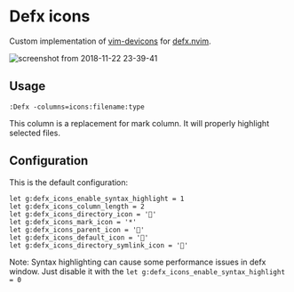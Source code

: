 # Defx icons

Custom implementation of [vim-devicons](https://github.com/ryanoasis/vim-devicons) for [defx.nvim](https://github.com/Shougo/defx.nvim).

![screenshot from 2018-11-22 23-39-41](https://user-images.githubusercontent.com/1782860/48923552-eeed0b80-eeaf-11e8-98e8-8f4e7ec85194.png)

## Usage
```vimL
:Defx -columns=icons:filename:type
```
This column is a replacement for mark column. It will properly highlight selected files.

## Configuration
This is the default configuration:

```vimL
let g:defx_icons_enable_syntax_highlight = 1
let g:defx_icons_column_length = 2
let g:defx_icons_directory_icon = ''
let g:defx_icons_mark_icon = '*'
let g:defx_icons_parent_icon = ''
let g:defx_icons_default_icon = ''
let g:defx_icons_directory_symlink_icon = ''
```

Note: Syntax highlighting can cause some performance issues in defx window. Just disable it with the `let g:defx_icons_enable_syntax_highlight = 0`
